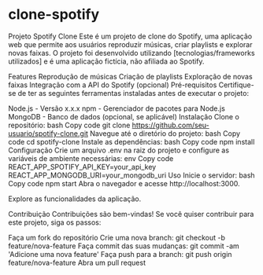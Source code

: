 # clone-spotify

Projeto Spotify Clone
Este é um projeto de clone do Spotify, uma aplicação web que permite aos usuários reproduzir músicas, criar playlists e explorar novas faixas. O projeto foi desenvolvido utilizando [tecnologias/frameworks utilizados] e é uma aplicação fictícia, não afiliada ao Spotify.

Features
Reprodução de músicas
Criação de playlists
Exploração de novas faixas
Integração com a API do Spotify (opcional)
Pré-requisitos
Certifique-se de ter as seguintes ferramentas instaladas antes de executar o projeto:

Node.js - Versão x.x.x
npm - Gerenciador de pacotes para Node.js
MongoDB - Banco de dados (opcional, se aplicável)
Instalação
Clone o repositório:
bash
Copy code
git clone https://github.com/seu-usuario/spotify-clone.git
Navegue até o diretório do projeto:
bash
Copy code
cd spotify-clone
Instale as dependências:
bash
Copy code
npm install
Configuração
Crie um arquivo .env na raiz do projeto e configure as variáveis de ambiente necessárias:
env
Copy code
REACT_APP_SPOTIFY_API_KEY=your_api_key
REACT_APP_MONGODB_URI=your_mongodb_uri
Uso
Inicie o servidor:
bash
Copy code
npm start
Abra o navegador e acesse http://localhost:3000.

Explore as funcionalidades da aplicação.

Contribuição
Contribuições são bem-vindas! Se você quiser contribuir para este projeto, siga os passos:

Faça um fork do repositório
Crie uma nova branch: git checkout -b feature/nova-feature
Faça commit das suas mudanças: git commit -am 'Adicione uma nova feature'
Faça push para a branch: git push origin feature/nova-feature
Abra um pull request
